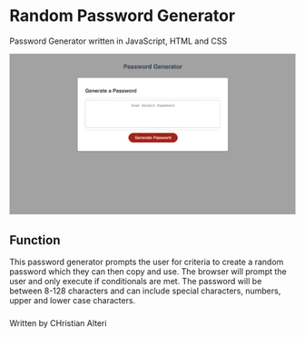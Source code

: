 # Random Password Generator
Password Generator written in JavaScript, HTML and CSS

![Alt text](./assets/Landing-page.jpg?raw=true "Website landing page")

## Function
This password generator prompts the user for criteria to create a random password which they can then copy and use. The browser will prompt the user and only execute if conditionals are met. The password will be between 8-128 characters and can include special characters, numbers, upper and lower case characters.

###
Written by CHristian Alteri


